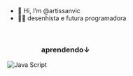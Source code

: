 - 👋 Hi, I’m @artissanvic
- 👩‍💻 desenhista e futura programadora
</br>
<h3>‎ ‎ ‎ ‎ ‎ ‎ ‎‎ ‎ ‎ ‎ ‎ ‎ ‎ ‎ ‎ ‎ ‎  ‎ ‎ ‎ ‎aprendendo↓</h3>
<img src="https://encrypted-tbn0.gstatic.com/images?q=tbn:ANd9GcTP9ObKv6LEFUdqow_aWivUIjA8w1BoF6Jkxw&usqp=CAU" alt="Java Script">





<!---
artissanvic/artissanvic is a ✨ special ✨ repository because its `README.md` (this file) appears on your GitHub profile.
You can click the Preview link to take a look at your changes.
--->
